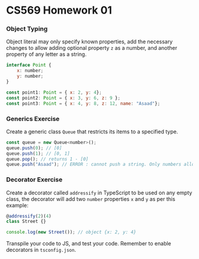 # CS569 Homework 01
### Object Typing
Object literal may only specify known properties, add the necessary changes to allow adding optional property `z` as a number, and another property of any letter as a string.
```javascript
interface Point {
    x: number;
    y: number;
}

const point1: Point = { x: 2, y: 4};
const point2: Point = { x: 3, y: 6, z: 9 };
const point3: Point = { x: 4, y: 8, z: 12, name: "Asaad"};
```
  
### Generics Exercise
Create a generic class `Queue` that restricts its items to a specified type.
```javascript
const queue = new Queue<number>();
queue.push(0); // [0]
queue.push(1); // [0, 1]
queue.pop(); // returns 1 - [0]
queue.push("Asaad"); // ERROR : cannot push a string. Only numbers allowed
```
  
### Decorator Exercise
Create a decorator called `addressify` in TypeScript to be used on any empty class, the decorator will add two `number` properties `x` and `y` as per this example:
```javascript
@addressify(2)(4) 
class Street {} 

console.log(new Street()); // object {x: 2, y: 4}
```
Transpile your code to JS, and test your code. Remember to enable decorators in `tsconfig.json`.

